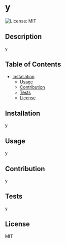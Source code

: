 # y

  ![License: MIT](https://img.shields.io/badge/License-MIT-green.svg)

  ## Description
  
  y
  
  ## Table of Contents

  - [Installation](#installation)
    - [Usage](#usage)
    - [Contribution](#contribution)
    - [Tests](#tests)
    - [License](#license)

  ## Installation

   y

  ## Usage

   y

  ## Contribution

   y

  ## Tests

   y

  ## License

   MIT
    
 